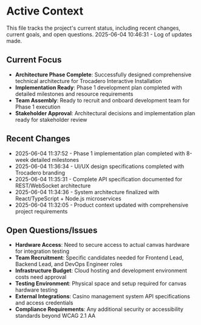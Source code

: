 # Active Context

This file tracks the project's current status, including recent changes, current goals, and open questions.
2025-06-04 10:46:31 - Log of updates made.

## Current Focus

* **Architecture Phase Complete**: Successfully designed comprehensive technical architecture for Trocadero Interactive Installation
* **Implementation Ready**: Phase 1 development plan completed with detailed milestones and resource requirements
* **Team Assembly**: Ready to recruit and onboard development team for Phase 1 execution
* **Stakeholder Approval**: Architectural decisions and implementation plan ready for stakeholder review

## Recent Changes

* 2025-06-04 11:37:52 - Phase 1 implementation plan completed with 8-week detailed milestones
* 2025-06-04 11:36:34 - UI/UX design specifications completed with Trocadero branding
* 2025-06-04 11:35:31 - Complete API specification documented for REST/WebSocket architecture
* 2025-06-04 11:34:36 - System architecture finalized with React/TypeScript + Node.js microservices
* 2025-06-04 11:32:05 - Product context updated with comprehensive project requirements

## Open Questions/Issues

* **Hardware Access**: Need to secure access to actual canvas hardware for integration testing
* **Team Recruitment**: Specific candidates needed for Frontend Lead, Backend Lead, and DevOps Engineer roles
* **Infrastructure Budget**: Cloud hosting and development environment costs need approval
* **Testing Environment**: Physical space and setup required for canvas hardware testing
* **External Integrations**: Casino management system API specifications and access credentials
* **Compliance Requirements**: Any additional security or accessibility standards beyond WCAG 2.1 AA
